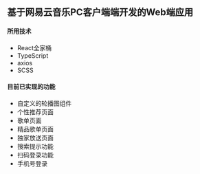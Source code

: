 ## 基于网易云音乐PC客户端端开发的Web端应用

#### 所用技术

- React全家桶
- TypeScript
- axios
- SCSS

#### 目前已实现的功能

- 自定义的轮播图组件
- 个性推荐页面
- 歌单页面
- 精品歌单页面
- 独家放送页面
- 搜索提示功能
- 扫码登录功能
- 手机号登录

  